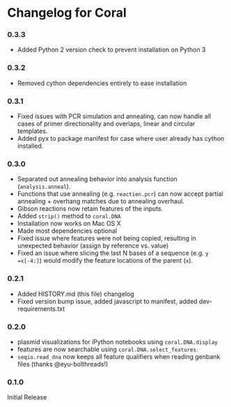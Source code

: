 Changelog for Coral
===================
### 0.3.3
* Added Python 2 version check to prevent installation on Python 3

### 0.3.2
* Removed cython dependencies entirely to ease installation

### 0.3.1
* Fixed issues with PCR simulation and annealing, can now handle all cases of
primer directionality and overlaps, linear and circular templates.
* Added pyx to package manifest for case where user already has cython
installed.

### 0.3.0
* Separated out annealing behavior into analysis function (`analysis.anneal`).
* Functions that use annealing (e.g. `reaction.pcr`) can now accept partial
annealing + overhang matches due to annealing overhaul.
* Gibson reactions now retain features of the inputs.
* Added `strip()` method to `coral.DNA`
* Installation now works on Mac OS X
* Made most dependencies optional
* Fixed issue where features were not being copied, resulting in unexpected
behavior (assign by reference vs. value)
* Fixed an issue where slicing the last N bases of a sequence (e.g.
`y =x[-4:]`) would modify the feature locations of the parent (`x`).

### 0.2.1
* Added HISTORY.md (this file) changelog
* Fixed version bump issue, added javascript to manifest, added dev-requirements.txt

### 0.2.0
* plasmid visualizations for iPython notebooks using `coral.DNA.display`
* features are now searchable using `coral.DNA.select_features`.
* `seqio.read_dna` now keeps all feature qualifiers when reading genbank files (thanks @eyu-bolthreads!)

### 0.1.0

Initial Release
